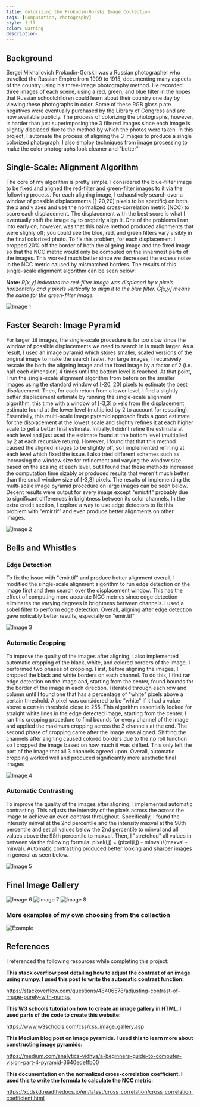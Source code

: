 ```yaml
---
title: Colorizing the Prokudin-Gorski Image Collection
tags: [Computation, Photography]
style: fill
color: warning
description: 
---
```


## Background

Sergei Mikhailovich Prokudin-Gorskii was a Russian photographer who travelled the Russian Empire from 1909 to 1915, documenting many aspects of the country using his three-image photography method. He recorded three images of each scene, using a red, green, and blue filter in the hopes that Russian schoolchildren could learn about their country one day by viewing these photographs in color. Some of these RGB glass plate negatives were eventually purchased by the Library of Congress and are now available publicly. The process of colorizing the photographs, however, is harder than just superimposing the 3 filtered images since each image is slightly displaced due to the method by which the photos were taken. In this project, I automate the process of aligning the 3 images to produce a single colorized photograph. I also employ techniques from image processing to make the color photographs look cleaner and "better"

## Single-Scale: Alignment Algorithm
The core of my algorithm is pretty simple. I considered the blue-filter image to be fixed and aligned the red-filter and green-filter images to it via the following process. For each aligning image, I exhaustively search over a window of possible displacements ([-20,20] pixels to be specific) on both the x and y axes and use the normalized cross-correlation metric (NCC) to score each displacement. The displacement with the best score is what I eventually shift the image by to properly align it. One of the problems I ran into early on, however, was that this naive method produced alignments that were slighly off; you could see the blue, red, and green filters vary visibly in the final colorized photo. To fix this problem, for each displacement I cropped 20% off the border of both the aligning image and the fixed image so that the NCC metric would only be computed on the innermost parts of the images. This worked much better since we decreased the excess noise in the NCC metric caused by mismatched borders. The results of this single-scale alignment algorithm can be seen below:

**Note:** *R[x,y] indicates the red-filter image was displaced by x pixels horizontally and y pixels vertically to align it to the blue filter. G[x,y] means the same for the green-filter image.*

![Image 1](https://i.postimg.cc/MHLD9NRK/pg1.png)

## Faster Search: Image Pyramid
For larger .tif images, the single-scale procedure is far too slow since the window of possible displacements we need to search in is much larger. As a result, I used an image pyramid which stores smaller, scaled versions of the original image to make the search faster. For large images, I recursively rescale the both the aligning image and the fixed image by a factor of 2 (i.e. half each dimension) 4 times until the bottom level is reached. At that point, I run the single-scale alignment algorithm from before on the smaller images using the standard window of [-20, 20] pixels to estimate the best displacement. Then, for each return from a lower level, I find a slightly better displacement estimate by running the single-scale alignment algorithm, this time with a window of [-3,3] pixels from the displacement estimate found at the lower level (multiplied by 2 to account for rescaling). Essentially, this multi-scale image pyramid approach finds a good estimate for the displacement at the lowest scale and slightly refines it at each higher scale to get a better final estimate. Initially, I didn't refine the estimate at each level and just used the estimate found at the bottom level (multiplied by 2 at each recursive return). However, I found that that this method caused the aligned images to be slightly off, so I implemented refining at each level which fixed the issue. I also tried different schemes such as increasing the window size for refinement and varying the window size based on the scaling at each level, but I found that these methods increased the computation time sizably or produced results that weren't much better than the small window size of [-3,3] pixels. The results of implementing the multi-scale image pyramid procedure on large images can be seen below. Decent results were output for every image except "emir.tif" probably due to significant differences in brightness between its color channels. In the extra credit section, I explore a way to use edge detectors to fix this problem with "emir.tif" and even produce better alignments on other images.

![Image 2](https://i.postimg.cc/zvv7S8yc/pg2.png)

## Bells and Whistles

### Edge Detection
To fix the issue with "emir.tif" and produce better alignment overall, I modified the single-scale alignment algorithm to run edge detection on the image first and then search over the displacement window. This has the effect of computing more accurate NCC metrics since edge detection eliminates the varying degrees in brightness between channels. I used a sobel filter to perform edge detection. Overall, aligning after edge detection gave noticably better results, especially on "emir.tif"

![Image 3](https://i.postimg.cc/0QcZwbyS/pg3.png)

### Automatic Cropping


To improve the quality of the images after aligning, I also implemented automatic cropping of the black, white, and colored borders of the image. I performed two phases of cropping. First, before aligning the images, I cropped the black and white borders on each channel. To do this, I first ran edge detection on the image and, starting from the center, found bounds for the border of the image in each direction. I iterated through each row and column until I found one that has a percentage of "white" pixels above a certain threshold. A pixel was considered to be "white" if it had a value above a certain threshold close to 255. This algorithm essentially looked for straight white lines in the edge detected image, starting from the center. I ran this cropping procedure to find bounds for every channel of the image and applied the maximum cropping across the 3 channels at the end. The second phase of cropping came after the image was aligned. Shifting the channels after aligning caused colored borders due to the np.roll function so I cropped the image based on how much it was shifted. This only left the part of the image that all 3 channels agreed upon. Overall, automatic cropping worked well and produced significantly more aesthetic final images

![Image 4](https://i.postimg.cc/rwrhPVf6/pg4.png)

### Automatic Contrasting

To improve the quality of the images after aligning, I implemented automatic contrasting. This adjusts the intensity of the pixels across the across the image to achieve an even contrast throughout. Specifically, I found the intensity minval at the 2nd percentile and the intensity maxval at the 98th percentile and set all values below the 2nd percentile to minval and all values above the 98th percentile to maxval. Then, I "stretched" all values in between via the following formula: pixel(i,j) = (pixel(i,j) - minval)/(maxval - minval). Automatic contrasting produced better looking and sharper images in general as seen below.

![Image 5](https://i.postimg.cc/ZqPwJfkV/pg6.png)

## Final Image Gallery

![Image 6](https://i.postimg.cc/Pxt2JmTh/pg7.png)
![Image 7](https://i.postimg.cc/rFvjx6Mf/pg8.png)
![Image 8](https://i.postimg.cc/dt7nhQP7/pg9.png)

### More examples of my own choosing from the collection

![Example](https://i.postimg.cc/CMrmMBtT/pg10.png)

## References

I referenced the following resources while completing this project:

**This stack overflow post detailing how to adjust the contrast of an image using numpy. I used this post to write the automatic contrast function:**

https://stackoverflow.com/questions/48406578/adjusting-contrast-of-image-purely-with-numpy

**This W3 schools tutorial on how to create an image gallery in HTML. I used parts of the code to create this website:**

https://www.w3schools.com/css/css_image_gallery.asp

**This Medium blog post on image pyramids. I used this to learn more about constructing image pyramids:**

https://medium.com/analytics-vidhya/a-beginners-guide-to-computer-vision-part-4-pyramid-3640edeffb00

**This documentation on the normalized cross-correlation coefficient. I used this to write the formula to calculate the NCC metric:**

https://xcdskd.readthedocs.io/en/latest/cross_correlation/cross_correlation_coefficient.html
